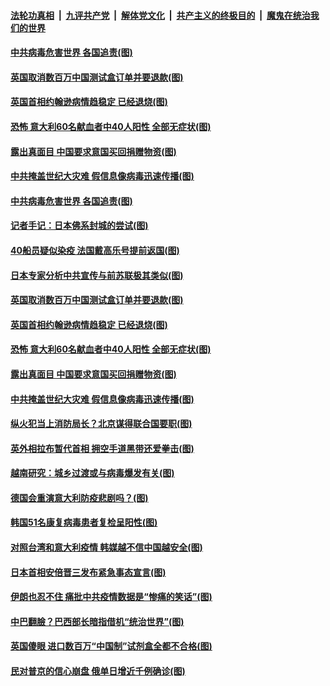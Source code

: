 

####  [法轮功真相](../../../../basic/blob/master/README.md?t=04090830) &nbsp;|&nbsp; [九评共产党](../../../../9ping.md/blob/master/README.md?t=04090830) &nbsp;|&nbsp; [解体党文化](../../../../jtdwh.md/blob/master/README.md?t=04090830)  &nbsp;|&nbsp; [共产主义的终极目的](../../../../gczydzjmd.md/blob/master/README.md?t=04090830) &nbsp;|&nbsp; [魔鬼在统治我们的世界](../../../../mgztzwmdsj.md/blob/master/README.md?t=04090830) 

#### [中共病毒危害世界 各国追责(图)](../pages/p9/929118.md?t=04090830) 

#### [英国取消数百万中国测试盒订单并要退款(图)](../pages/p9/929090.md?t=04090830) 

#### [英国首相约翰逊病情趋稳定 已经退烧(图)](../pages/p9/929072.md?t=04090830) 

#### [恐怖 意大利60名献血者中40人阳性 全部无症状(图)](../pages/p9/928962.md?t=04090830) 

#### [露出真面目 中国要求意国买回捐赠物资(图)](../pages/p9/928940.md?t=04090830) 

#### [中共掩盖世纪大灾难 假信息像病毒迅速传播(图)](../pages/p9/928953.md?t=04090830) 

#### [中共病毒危害世界 各国追责(图)](../pages/p9/929118.md?t=04090830) 

#### [记者手记：日本佛系封城的尝试(图)](../pages/p9/929111.md?t=04090830) 

#### [40船员疑似染疫 法国戴高乐号提前返国(图)](../pages/p9/929109.md?t=04090830) 

#### [日本专家分析中共宣传与前苏联极其类似(图)](../pages/p9/929095.md?t=04090830) 

#### [英国取消数百万中国测试盒订单并要退款(图)](../pages/p9/929090.md?t=04090830) 

#### [英国首相约翰逊病情趋稳定 已经退烧(图)](../pages/p9/929072.md?t=04090830) 

#### [恐怖 意大利60名献血者中40人阳性 全部无症状(图)](../pages/p9/928962.md?t=04090830) 

#### [露出真面目 中国要求意国买回捐赠物资(图)](../pages/p9/928940.md?t=04090830) 

#### [中共掩盖世纪大灾难 假信息像病毒迅速传播(图)](../pages/p9/928953.md?t=04090830) 

#### [纵火犯当上消防局长？北京谋得联合国要职(图)](../pages/p9/929004.md?t=04090830) 

#### [英外相拉布暂代首相 拥空手道黑带还爱拳击(图)](../pages/p9/929006.md?t=04090830) 

#### [越南研究：城乡过渡或与病毒爆发有关(图)](../pages/p9/929005.md?t=04090830) 

#### [德国会重演意大利防疫悲剧吗？(图)](../pages/p9/928998.md?t=04090830) 

#### [韩国51名康复病毒患者复检呈阳性(图)](../pages/p9/928995.md?t=04090830) 

#### [对照台湾和意大利疫情 韩媒越不信中国越安全(图)](../pages/p9/928948.md?t=04090830) 

#### [日本首相安倍晋三发布紧急事态宣言(图)](../pages/p9/928935.md?t=04090830) 

#### [伊朗也忍不住 痛批中共疫情数据是“惨痛的笑话”(图)](../pages/p9/928917.md?t=04090830) 

#### [中巴翻臉？巴西部长暗指借机“统治世界”(图)](../pages/p9/928918.md?t=04090830) 

#### [英国傻眼 进口数百万“中国制”试剂盒全都不合格(图)](../pages/p9/928786.md?t=04090830) 

#### [民对普京的信心崩盘 俄单日增近千例确诊(图)](../pages/p9/928845.md?t=04090830) 

